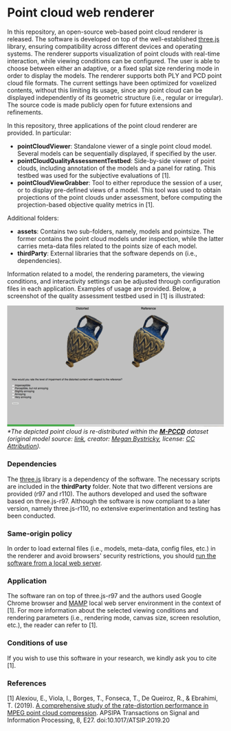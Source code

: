 
# Point cloud web renderer


In this repository, an open-source web-based point cloud renderer is released. The software is developed on top of the well-established [three.js](https://threejs.org/) library, ensuring compatibility across different devices and operating systems. The renderer supports visualization of point clouds with real-time interaction, while viewing conditions can be configured. The user is able to choose between either an adaptive, or a fixed splat size rendering mode in order to display the models. The renderer supports both PLY and PCD point cloud file formats. The current settings have been optimized for voxelized contents, without this limiting its usage, since any point cloud can be displayed independently of its geometric structure (i.e., regular or irregular). The source code is made publicly open for future extensions and refinements.

In this repository, three applications of the point cloud renderer are provided. In particular:
- **pointCloudViewer**: Standalone viewer of a single point cloud model. Several models can be sequentially displayed, if specified by the user.
- **pointCloudQualityAssessmentTestbed**: Side-by-side viewer of point clouds, including annotation of the models and a panel for rating. This testbed was used for the subjective evaluations of [1].
- **pointCloudViewGrabber**: Tool to either reproduce the session of a user, or to display pre-defined views of a model. This tool was used to obtain projections of the point clouds under assessment, before computing the projection-based objective quality metrics in [1].


Additional folders:
- **assets**: Contains two sub-folders, namely, models and pointsize. The former contains the point cloud models under inspection, while the latter carries meta-data files related to the points size of each model.
- **thirdParty**: External libraries that the software depends on (i.e., dependencies).

Information related to a model, the rendering parameters, the viewing conditions, and interactivity settings can be adjusted through configuration files in each application. Examples of usage are provided. Below, a screenshot of the quality assessment testbed used in [1] is illustrated:

![alt text](/docs/testbed.png)
*\*The depicted point cloud is re-distributed within the **[M-PCCD](https://www.epfl.ch/labs/mmspg/downloads/quality-assessment-for-point-cloud-compression)** dataset (original model source: [link](https://sketchfab.com/3d-models/amphoriskos-clean-point-cloud-85cba491e0a84ce58dc4a75715073ad2), creator: [Megan Bystricky](https://sketchfab.com/meganbystricky), license: [CC Attribution](https://creativecommons.org/licenses/by/4.0/)).*


### Dependencies

The [three.js]([https://threejs.org/](https://threejs.org/)) library is a dependency of the software. The necessary scripts are included in the **thirdParty** folder. Note that two different versions are provided (r97 and r110). The authors developed and used the software based on three.js-r97. Although the software is now compliant to a later version, namely three.js-r110, no extensive experimentation and testing has been conducted.


### Same-origin policy

In order to load external files (i.e., models, meta-data, config files, etc.) in the renderer and avoid browsers' security restrictions, you should [run the software from a local web server](https://threejs.org/docs/index.html#manual/en/introduction/How-to-run-things-locally).


### Application

The software ran on top of three.js-r97 and the authors used Google Chrome browser and [MAMP](https://www.mamp.info/en/) local web server environment in the context of [1]. For more information about the selected viewing conditions and rendering parameters (i.e., rendering mode, canvas size, screen resolution, etc.), the reader can refer to [1].


### Conditions of use

If you wish to use this software in your research, we kindly ask you to cite [1].


### References

[1] Alexiou, E., Viola, I., Borges, T., Fonseca, T., De Queiroz, R., & Ebrahimi, T. (2019). [A comprehensive study of the rate-distortion performance in MPEG point cloud compression](https://infoscience.epfl.ch/record/272124). APSIPA Transactions on Signal and Information Processing, 8, E27. doi:10.1017/ATSIP.2019.20
